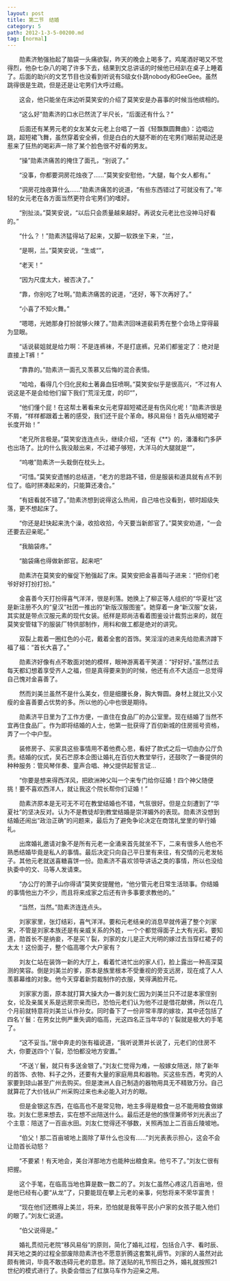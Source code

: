 ```yaml
---
layout: post
title: 第二节　结婚
category: 5
path: 2012-1-3-5-00200.md
tag: [normal]
---
```


　　勋素济勉强抬起了脑袋一头痛欲裂，昨天的晚会上喝多了。鸡尾酒好喝又不觉得烈，他杂七杂八的喝了许多下去，结果到文总讲话的时候他已经趴在桌子上睡着了。后面的助兴的文艺节目也没看到听说有S级女仆跳nobody和GeeGee。虽然跳得很是生疏，但是还是让宅男们大呼过瘾。

　　这会，他只能坐在床边听莫笑安的介绍了莫笑安是办喜事的时候当他缤相的。

　　“这么好”勋素济的口水已然流了半尺长，“后面还有什么？”

　　后面还有某男元老的女友某女元老上台唱了一首《轻飘飘圆舞曲》：边唱边跳，超短裙飞舞，虽然穿着安全裤，但是白白的大腿不断的在宅男们眼前晃动还是惹来了狂热的喝彩声一除了某个脸色很不好看的男友。

　　“操”勋素济痛苦的掩住了面孔，“别说了。”

　　“没事，你都要洞房花烛夜了……”莫笑安安慰他，“大腿，每个女人都有。”

　　“洞房花烛夜算什么……”勋素济痛苦的说道，“有些东西错过了可就没有了。”年轻的女元老在各方面当然更符合宅男们的嗜好。

　　“别扯淡。”莫笑安说，“以后只会质量越来越好。再说女元老比也没神马好看的。”

　　“什么？！”勋素济猛得站了起来，又脚一软跌坐下来，“兰，

　　“是啊，兰。”莫笑安说，“生或“”，

　　“老天！”

　　“因为尺度太大，被否决了。”

　　“靠，你别吃了吐啊。”勋素济痛苦的说道，“还好，等下次再好了。”

　　“小喜了不知火舞。”

　　“嗯嗯，光她那身打扮就够火辣了。”勋素济回味道裴莉秀在整个会场上穿得最为显眼。

　　“话说裴姐就是给力啊：不是连裤袜，不是打底裤。兄弟们都鉴定了：绝对是直接上T裤！”

　　“靠靠的。”勋素济一面孔又羡慕又后悔的混合表情。

　　“哈哈，看得几个归化民和土著鼻血狂喷啊。”莫笑安似乎是很高兴，“不过有人说这是不是会给他们留下我们“荒淫无度，的印“”，

　　“他们懂个屁！在这帮土著看来女元老穿超短裙还是有伤风化呢！”勋素济很是不屑，“样样都跟着土著的感受，我们还干屁个革命。移风易俗！首先从缩短裙子长度开始！”

　　“老兄所言极是。”莫笑安连连点头，继续介绍，“还有《**》的，潘潘和门多萨也出场了。比的什么我没敲出来，不过裙子够短，大洋马的大腿就是“”，

　　“呜嗷”勋素济一头栽倒在枕头上。

　　“可惜。”莫笑安遗憾的总结道，“老方的思路不错，但是服装和道具就有点不到位了。临时拼凑起来的，只能算还凑合。”

　　“有妞看就不错了。”勋素济想到说得这么热闹，自己啥也没看到，顿时超级失落，更不想起床了。

　　“你还是赶快起来洗个澡，收拾收拾，今天要当新郎官了。”莫笑安劝道，“一会还要去迎亲昵。”

　　“我脑袋疼。”

　　“脑袋痛也得做新郎官。起来吧”

　　勋素济在莫笑安的催促下勉强起了床。莫笑安把金喜善叫子进来：“把你们老爷好好打扮打扮。”

　　金喜善今天打扮得喜气洋洋，很是利落。她换上了柳正等人组织的“华夏社”这是新注册不久的“皇汉”社团一推出的“新版汉服图鉴”。她穿着一身“新汉服”女装，其实就是带点汉服元素的现代女装。纸样是郑尚洁看着图鉴设计裁剪出来的，就在莫笑安管辖下的服装厂特供部制作，用料和做工都是绝对的讲究。

　　双裂上裁着一圈红色的小花，戴着全套的首饰。笑淫淫的进来先给勋素济蹲下福了福：“首长大喜了。”

　　勋素济好像有点不敢面对她的模样，眼神游离着干笑道：“好好好。”虽然过去每天都幻想着享受齐人之福，但是真得要来到的时候，他还有点不大适应一总觉得自己愧对金喜善了。

　　然而刘美兰虽然不是什么美女，但是细腰长身，胸大臀圆。身材上就比又小又瘦的金喜善要占优势的多。所以他的心中也很是期待。

　　勋素济平日里为了工作方便，一直住在食品厂的办公室里。现在结婚了当然不宜再住食品厂。作为即将结婚的人士，他第一批获得了百仞新城的住房摇号资格，弄了一个中户型。

　　装修房子、买家具这些事情用不着他费心思，看好了款式之后一切由办公厅负责。结婚的仪式，吴石芒原本企图让婚礼在百仞大教堂举行，还鼓吹了一番提供的种种服务：管风琴伴奏、童声合唱、神父提供起誓言证…

　　“你要是想来得西洋风，把欧洲神父叫一个来专门给你征婚！四个神父随便挑！要不喜欢西洋人，就让我这个院长帮你们证婚！”

　　勋素济原本是无可无不可在教堂结婚也不错，气氛很好。但是立刻遭到了“华夏社”的坚决反对。认为不是教徒却到教堂结婚是崇洋媚外的表现。勋素济没想到结婚还闹出“政治正确”的问题来，最后为了避免争论决定在商馆礼堂里的举行婚礼。

　　出席婚礼邀请对象不是所有元老一全涌来首先就坐不下，二来有很多人他也不熟悉结婚毕竟是私人的事情。最后决定只向自己平日里有来往，有交情的元老发帖子。其他元老就送喜糖喜饼一份。勋素济不喜欢领导讲话之类的事情，所以也没给执委中的文、马等人发请束。

　　“办公厅的萧子山你得请”莫笑安提醒他，“他分管元老日常生活琐事。你结婚的事情他出力不少，而且将来成家之后还有许多事要求教他的。”

　　“当然，当然。”勋素济连连点头。

　　刘家家里，张灯结彩，喜气洋洋。要和元老结亲的消息早就传遍了整个刘家宋，不管是刘家本族还是有亲威关系的外姓，一个个都觉得面子上大有光彩。要知道，勋首长不是纳妾，不是买丫裂，刘家的女儿是正大光明的嫁过去当穿红裙子的太太！这份面子，整个临高哪个大户家有？

　　刘友仁站在装饰一新的大厅上，看着忙进忙出的家人们，脸上露出一种高深莫测的笑容。倒是刘美兰的爹，原本是族里根本不受重视的旁支远房，现在成了人人羡慕幕维的对象。他今天穿着新剪裁制作的衣服，笑得满脸开花。

　　刘家家方面，原本就打算大操大办一番刘友仁因为刘美兰只不过是本家侄别女，论及亲属关系是远房宗亲而已，恐怕元老们认为他不过是借花献佛，所以在几个月前就特意将刘美兰认作孙女。同时备下了一份非常丰厚的嫁妆，其中还包括了四名丫鬟：在男女比例严重失调的临高，光这四名正当年华的丫裂就是极大的手笔了。

　　“这不妥当。”居中奔走的张有福说道，“我听说萧并长说了，元老们的住房不大，你要送四个丫裂，恐怕都没地方安置。”

　　“不送丫鬟，就只有多送金银了。”刘友仁觉得为难，一般嫁女陪送，除了新年的首饰、衣物、料子之外，还要有大量的家庭用具和器物。买这些东西，考究的人家要到琼山甚至广州去购买。但是澳洲人自己制造的器物用具无不精致万分。自己就算花了大价钱从广州采购过来也未必能入对方的眼。

　　但是金银这东西，在临高也不是常见物，地主多得是粮食一总不能用粮食做嫁妆。刘友仁思来想去，实在想不出陪送什么。最后还是他的族侄兼师爷刘光表出了个主意：陪送了一百亩水田。刘友仁觉得还不够数，关照再加上二百亩丘陵坡地。

　　“伯父！那二百亩坡地上面除了草什么也没有……”刘光表表示担心，这会不会让勋首长动怒？

　　“不要紧！有天地会，美台洋那地方也能种出粮食来。他亏不了。”刘友仁很有把握。

　　这个手笔，在临高当地也算是数一数二的了。刘友仁虽然心疼这几百亩地，但是他已经有心要“从龙”了，只要能现在攀上元老的亲事，何愁将来不荣华富贵！

　　“现在他们还瞧得上美兰，将来，恐怕就是我等平民小户家的女孩子能入他们的眼了。”刘友仁说道。

　　“伯父说得是。”

　　婚礼贯彻元老院“移风易俗”的原则，简化了婚礼过程，包括合八字、看时辰、拜天地之类的过程全部废除勋素济也不愿意折腾这套繁礼缛节。刘家的人虽然对此颇有微词，毕竟不敢违碍元老的意思。除了送贴的礼节照日之外，婚礼就按照21世纪的模式进行了。执委会借出了红旗马车作为迎亲之用。